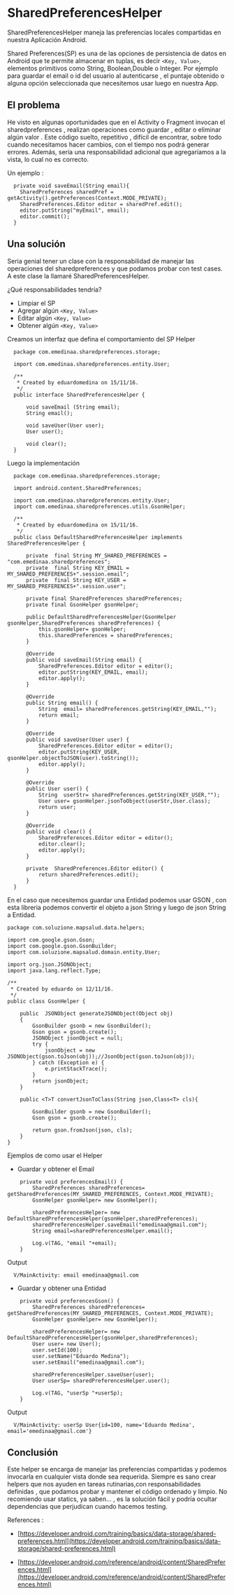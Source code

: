 # SharedPreferencesHelper
SharedPreferencesHelper maneja las preferencias locales compartidas en nuestra Aplicación Android.

Shared Preferences(SP) es una de las opciones de persistencia de datos en Android que te permite almacenar  en tuplas, es decir ``` <Key, Value> ```, elementos  primitivos como String, Boolean,Double o  Integer. Por ejemplo para guardar el email o id del usuario al autenticarse , el puntaje obtenido o alguna opción seleccionada que necesitemos usar luego en nuestra App.

## El problema

He visto en algunas oportunidades que en el Activity o Fragment invocan el sharedpreferences , realizan operaciones como guardar , editar o eliminar algún valor . Este  código suelto, repetitivo , difícil de encontrar,  sobre todo cuando necesitamos hacer cambios, con el tiempo nos podrá generar errores. Además, sería una responsabilidad adicional que agregaríamos a la vista, lo cual no es correcto.

Un ejemplo : 
```
  private void saveEmail(String email){
    SharedPreferences sharedPref = getActivity().getPreferences(Context.MODE_PRIVATE);
    SharedPreferences.Editor editor = sharedPref.edit();
    editor.putString("myEmail", email);
    editor.commit();
  }
```

## Una solución

Seria genial tener un clase  con la responsabilidad de manejar las operaciones del sharedpreferences y que podamos probar con test cases. A este clase la llamaré SharedPreferencesHelper. 

¿Qué responsabilidades tendría?
  - Limpiar el SP
  - Agregar algún ``` <Key, Value> ```
  - Editar algún ``` <Key, Value> ```
  - Obtener algún ``` <Key, Value> ```

Creamos un interfaz que defina el comportamiento del SP Helper
```
  package com.emedinaa.sharedpreferences.storage;

  import com.emedinaa.sharedpreferences.entity.User;

  /**
   * Created by eduardomedina on 15/11/16.
   */
  public interface SharedPreferencesHelper {

      void saveEmail (String email);
      String email();

      void saveUser(User user);
      User user();

      void clear();
  }

```

Luego la implementación
```
  package com.emedinaa.sharedpreferences.storage;

  import android.content.SharedPreferences;

  import com.emedinaa.sharedpreferences.entity.User;
  import com.emedinaa.sharedpreferences.utils.GsonHelper;

  /**
   * Created by eduardomedina on 15/11/16.
   */
  public class DefaultSharedPreferencesHelper implements SharedPreferencesHelper {

      private  final String MY_SHARED_PREFERENCES = "com.emedinaa.sharedpreferences";
      private  final String KEY_EMAIL = MY_SHARED_PREFERENCES+".session.email";
      private  final String KEY_USER = MY_SHARED_PREFERENCES+".session.user";

      private final SharedPreferences sharedPreferences;
      private final GsonHelper gsonHelper;

      public DefaultSharedPreferencesHelper(GsonHelper gsonHelper,SharedPreferences sharedPreferences) {
          this.gsonHelper= gsonHelper;
          this.sharedPreferences = sharedPreferences;
      }

      @Override
      public void saveEmail(String email) {
          SharedPreferences.Editor editor = editor();
          editor.putString(KEY_EMAIL, email);
          editor.apply();
      }

      @Override
      public String email() {
          String  email= sharedPreferences.getString(KEY_EMAIL,"");
          return email;
      }

      @Override
      public void saveUser(User user) {
          SharedPreferences.Editor editor = editor();
          editor.putString(KEY_USER, gsonHelper.objectToJSON(user).toString());
          editor.apply();
      }

      @Override
      public User user() {
          String  userStr= sharedPreferences.getString(KEY_USER,"");
          User user= gsonHelper.jsonToObject(userStr,User.class);
          return user;
      }

      @Override
      public void clear() {
          SharedPreferences.Editor editor = editor();
          editor.clear();
          editor.apply();
      }

      private  SharedPreferences.Editor editor() {
          return sharedPreferences.edit();
      }
  }
```

En el caso que necesitemos guardar una Entidad podemos usar GSON , con esta libreria podemos convertir el objeto a json String y luego  de json String a Entidad.

```
package com.soluzione.mapsalud.data.helpers;

import com.google.gson.Gson;
import com.google.gson.GsonBuilder;
import com.soluzione.mapsalud.domain.entity.User;

import org.json.JSONObject;
import java.lang.reflect.Type;

/**
 * Created by eduardo on 12/11/16.
 */
public class GsonHelper {

    public  JSONObject generateJSONObject(Object obj)
    {
        GsonBuilder gsonb = new GsonBuilder();
        Gson gson = gsonb.create();
        JSONObject jsonObject = null;
        try {
            jsonObject = new JSONObject(gson.toJson(obj));//JsonObject(gson.toJson(obj));
        } catch (Exception e) {
            e.printStackTrace();
        }
        return jsonObject;
    }

    public <T>T convertJsonToClass(String json,Class<T> cls){

        GsonBuilder gsonb = new GsonBuilder();
        Gson gson = gsonb.create();

        return gson.fromJson(json, cls);
    }
}

```
Ejemplos de como usar el Helper

- Guardar y obtener el Email
```
    private void preferencesEmail() {
        SharedPreferences sharedPreferences= getSharedPreferences(MY_SHARED_PREFERENCES, Context.MODE_PRIVATE);
        GsonHelper gsonHelper= new GsonHelper();

        sharedPreferencesHelper= new DefaultSharedPreferencesHelper(gsonHelper,sharedPreferences);
        sharedPreferencesHelper.saveEmail("emedinaa@gmail.com");
        String email=sharedPreferencesHelper.email();

        Log.v(TAG, "email "+email);
    }
```
Output 
```
  V/MainActivity: email emedinaa@gmail.com
```


- Guardar y obtener una Entidad 
```
    private void preferencesGson() {
        SharedPreferences sharedPreferences= getSharedPreferences(MY_SHARED_PREFERENCES, Context.MODE_PRIVATE);
        GsonHelper gsonHelper= new GsonHelper();

        sharedPreferencesHelper= new DefaultSharedPreferencesHelper(gsonHelper,sharedPreferences);
        User user= new User();
        user.setId(100);
        user.setName("Eduardo Medina");
        user.setEmail("emedinaa@gmail.com");

        sharedPreferencesHelper.saveUser(user);
        User userSp= sharedPreferencesHelper.user();

        Log.v(TAG, "userSp "+userSp);
    }
```
Output 
```
  V/MainActivity: userSp User{id=100, name='Eduardo Medina', email='emedinaa@gmail.com'}
```

## Conclusión

Este helper se encarga de manejar las preferencias compartidas y podemos invocarla en cualquier vista donde sea requerida. 
Siempre es sano crear helpers que nos ayuden en tareas rutinarias,con responsabilidades definidas , que podamos probar y mantener el código ordenado y limpio. No recomiendo usar statics, ya saben… , es la solución fácil y podría ocultar dependencias que perjudican cuando hacemos testing.

References :

- [https://developer.android.com/training/basics/data-storage/shared-preferences.html](https://developer.android.com/training/basics/data-storage/shared-preferences.html)

- [https://developer.android.com/reference/android/content/SharedPreferences.html](https://developer.android.com/reference/android/content/SharedPreferences.html)
